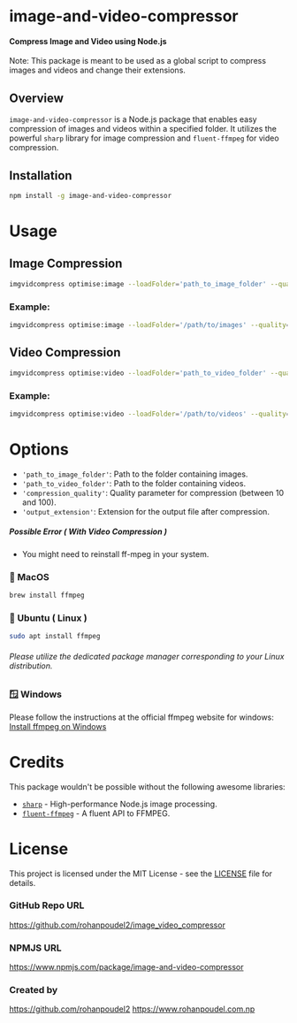 # image-and-video-compressor

#### Compress Image and Video using Node.js

Note: This package is meant to be used as a global script to compress images and videos and change their extensions.

## Overview

`image-and-video-compressor` is a Node.js package that enables easy compression of images and videos within a specified folder. It utilizes the powerful `sharp` library for image compression and `fluent-ffmpeg` for video compression.

## Installation

```bash
npm install -g image-and-video-compressor
```
# Usage
## Image Compression

```bash
imgvidcompress optimise:image --loadFolder='path_to_image_folder' --quality='compression_quality' --output='output_extension'
```
### Example:

```bash
imgvidcompress optimise:image --loadFolder='/path/to/images' --quality=40 --output='.webp'
```
## Video Compression

```bash
imgvidcompress optimise:video --loadFolder='path_to_video_folder' --quality='compression_quality' --output='output_extension'
```
### Example:

```bash
imgvidcompress optimise:video --loadFolder='/path/to/videos' --quality=30 --output='.mp4'
```
# Options

- `'path_to_image_folder'`: Path to the folder containing images.
- `'path_to_video_folder'`: Path to the folder containing videos.
- `'compression_quality'`: Quality parameter for compression (between 10 and 100).
- `'output_extension'`: Extension for the output file after compression.

##### Possible Error ( With Video Compression )

- You might need to reinstall ff-mpeg in your system.

### 🍎 MacOS
```bash
brew install ffmpeg
```
### 🐧 Ubuntu ( Linux )
```bash
sudo apt install ffmpeg
```
###### Please utilize the dedicated package manager corresponding to your Linux distribution.
### 🪟 Windows
Please follow the instructions at the official ffmpeg website for windows:
[Install ffmpeg on Windows](https://www.ffmpeg.org/download.html#build-windows)

# Credits
This package wouldn't be possible without the following awesome libraries:

-	[`sharp`](https://sharp.pixelplumbing.com/) - High-performance Node.js image processing.
-	[`fluent-ffmpeg`](https://www.npmjs.com/package/fluent-ffmpeg) - A fluent API to FFMPEG.

# License
This project is licensed under the MIT License - see the [LICENSE](./LICENSE) file for details.

### GitHub Repo URL
https://github.com/rohanpoudel2/image_video_compressor

### NPMJS URL
https://www.npmjs.com/package/image-and-video-compressor

### Created by
https://github.com/rohanpoudel2
https://www.rohanpoudel.com.np
